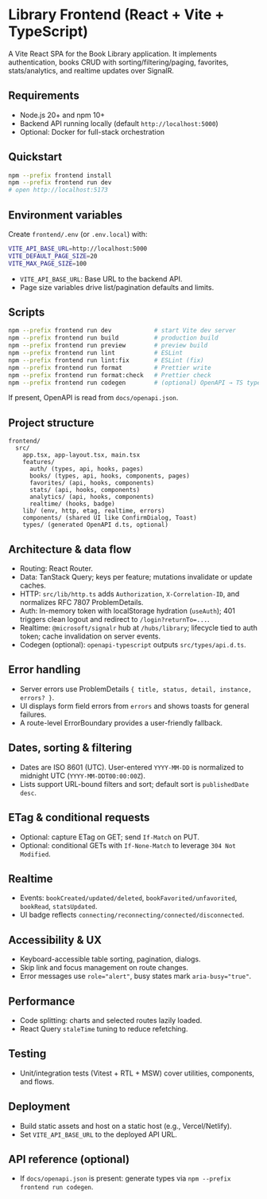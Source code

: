# Library Frontend (React + Vite + TypeScript)

<!-- BEGIN:LIBRARY-FRONTEND-README -->
A Vite React SPA for the Book Library application. It implements authentication, books CRUD with sorting/filtering/paging, favorites, stats/analytics, and realtime updates over SignalR.

## Requirements
- Node.js 20+ and npm 10+
- Backend API running locally (default `http://localhost:5000`)
- Optional: Docker for full-stack orchestration

## Quickstart
```bash
npm --prefix frontend install
npm --prefix frontend run dev
# open http://localhost:5173
```

## Environment variables
Create `frontend/.env` (or `.env.local`) with:
```bash
VITE_API_BASE_URL=http://localhost:5000
VITE_DEFAULT_PAGE_SIZE=20
VITE_MAX_PAGE_SIZE=100
```
- `VITE_API_BASE_URL`: Base URL to the backend API.
- Page size variables drive list/pagination defaults and limits.

## Scripts
```bash
npm --prefix frontend run dev            # start Vite dev server
npm --prefix frontend run build          # production build
npm --prefix frontend run preview        # preview build
npm --prefix frontend run lint           # ESLint
npm --prefix frontend run lint:fix       # ESLint (fix)
npm --prefix frontend run format         # Prettier write
npm --prefix frontend run format:check   # Prettier check
npm --prefix frontend run codegen        # (optional) OpenAPI → TS types
```
If present, OpenAPI is read from `docs/openapi.json`.

## Project structure
```
frontend/
  src/
    app.tsx, app-layout.tsx, main.tsx
    features/
      auth/ (types, api, hooks, pages)
      books/ (types, api, hooks, components, pages)
      favorites/ (api, hooks, components)
      stats/ (api, hooks, components)
      analytics/ (api, hooks, components)
      realtime/ (hooks, badge)
    lib/ (env, http, etag, realtime, errors)
    components/ (shared UI like ConfirmDialog, Toast)
    types/ (generated OpenAPI d.ts, optional)
```

## Architecture & data flow
- Routing: React Router.
- Data: TanStack Query; keys per feature; mutations invalidate or update caches.
- HTTP: `src/lib/http.ts` adds `Authorization`, `X-Correlation-ID`, and normalizes RFC 7807 ProblemDetails.
- Auth: In-memory token with localStorage hydration (`useAuth`); 401 triggers clean logout and redirect to `/login?returnTo=...`.
- Realtime: `@microsoft/signalr` hub at `/hubs/library`; lifecycle tied to auth token; cache invalidation on server events.
- Codegen (optional): `openapi-typescript` outputs `src/types/api.d.ts`.

## Error handling
- Server errors use ProblemDetails `{ title, status, detail, instance, errors? }`.
- UI displays form field errors from `errors` and shows toasts for general failures.
- A route-level ErrorBoundary provides a user-friendly fallback.

## Dates, sorting & filtering
- Dates are ISO 8601 (UTC). User-entered `YYYY-MM-DD` is normalized to midnight UTC (`YYYY-MM-DDT00:00:00Z`).
- Lists support URL-bound filters and sort; default sort is `publishedDate desc`.

## ETag & conditional requests
- Optional: capture ETag on GET; send `If-Match` on PUT.
- Optional: conditional GETs with `If-None-Match` to leverage `304 Not Modified`.

## Realtime
- Events: `bookCreated/updated/deleted`, `bookFavorited/unfavorited`, `bookRead`, `statsUpdated`.
- UI badge reflects `connecting/reconnecting/connected/disconnected`.

## Accessibility & UX
- Keyboard-accessible table sorting, pagination, dialogs.
- Skip link and focus management on route changes.
- Error messages use `role="alert"`, busy states mark `aria-busy="true"`.

## Performance
- Code splitting: charts and selected routes lazily loaded.
- React Query `staleTime` tuning to reduce refetching.

## Testing
- Unit/integration tests (Vitest + RTL + MSW) cover utilities, components, and flows.

## Deployment
- Build static assets and host on a static host (e.g., Vercel/Netlify).
- Set `VITE_API_BASE_URL` to the deployed API URL.

## API reference (optional)
- If `docs/openapi.json` is present: generate types via `npm --prefix frontend run codegen`.

<!-- END:LIBRARY-FRONTEND-README -->
